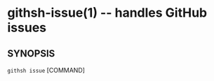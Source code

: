 githsh-issue(1) -- handles GitHub issues
========================================

## SYNOPSIS

`githsh issue` [COMMAND]